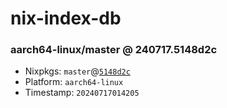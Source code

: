 # nix-index-db
### aarch64-linux/master @ 240717.5148d2c
- Nixpkgs: `master`@[`5148d2c`](https://github.com/NixOS/nixpkgs/commit/5148d2cd17920572af3d20f84876f15d877859c0)
- Platform: `aarch64-linux`
- Timestamp: `20240717014205`

